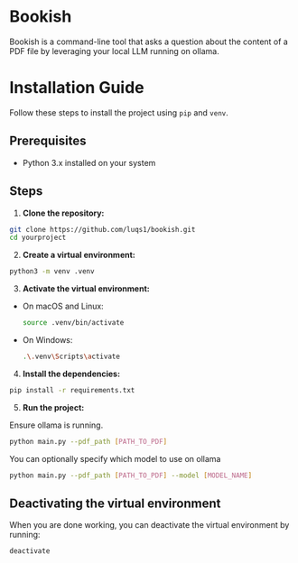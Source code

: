 # Bookish

Bookish is a command-line tool that asks a question about the content of a PDF file by leveraging your local LLM running on ollama.

# Installation Guide

Follow these steps to install the project using `pip` and `venv`.

## Prerequisites

- Python 3.x installed on your system

## Steps

1. **Clone the repository:**

  ```bash
  git clone https://github.com/luqs1/bookish.git
  cd yourproject
  ```

2. **Create a virtual environment:**

  ```bash
  python3 -m venv .venv
  ```

3. **Activate the virtual environment:**

  - On macOS and Linux:

    ```bash
    source .venv/bin/activate
    ```

  - On Windows:

    ```bash
    .\.venv\Scripts\activate
    ```

4. **Install the dependencies:**

  ```bash
  pip install -r requirements.txt
  ```

5. **Run the project:**

Ensure ollama is running.

  ```bash
  python main.py --pdf_path [PATH_TO_PDF]
  ```

You can optionally specify which model to use on ollama

  ```bash
  python main.py --pdf_path [PATH_TO_PDF] --model [MODEL_NAME]
  ```

## Deactivating the virtual environment

When you are done working, you can deactivate the virtual environment by running:

```bash
deactivate
```
